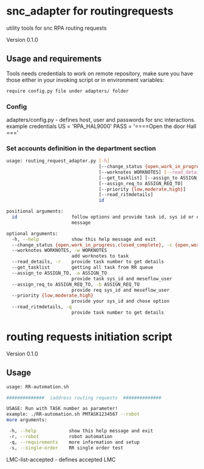 snc_adapter for routingrequests
===========

utility tools for snc RPA routing requests

Version 0.1.0

## Usage and requirements


Tools needs credentials to work on remote repository, make sure you have those either in your invoking script or in environment variables:
```bash
require config.py file under adapters/ folder


```
### Config

adapters/config.py - defines host, user and passwords for snc interactions.
example credentials
US = 'RPA_HAL9000'
PASS = '====Open the door Hall ==='

### Set accounts definition in the department section
```bash
usage: routing_request_adapter.py [-h]
                                  [--change_status {open,work_in_progress,closed_complete}]
                                  [--worknotes WORKNOTES] [--read_details]
                                  [--get_tasklist] [--assign_to ASSIGN_TO]
                                  [--assign_req_to ASSIGN_REQ_TO]
                                  [--priority {low,moderate,high}]
                                  [--read_ritmdetails]
                                  id

positional arguments:
  id                    follow options and provide task id, sys id or example
                        message

optional arguments:
  -h, --help            show this help message and exit
  --change_status {open,work_in_progress,closed_complete}, -c {open,work_in_progress,closed_complete}
  --worknotes WORKNOTES, -w WORKNOTES
                        add worknotes to task
  --read_details, -r    provide task number to get details
  --get_tasklist        getting all task from RR queue
  --assign_to ASSIGN_TO, -a ASSIGN_TO
                        provide task sys_id and meseflow_user
  --assign_req_to ASSIGN_REQ_TO, -b ASSIGN_REQ_TO
                        provide req sys_id and meseflow_user
  --priority {low,moderate,high}
                        provide your sys_id and chose option
  --read_ritmdetails, -q
                        provide task number to get details


```

routing requests initiation script
===========

Version 0.1.0

## Usage
```bash
usage: RR-automation.sh

##############  iaddress routing requests  ##############

USAGE: Run with TASK number as parameter!
example: ./RR-automation.sh PMTASK1234567 --robot
more arguments:

 -h, --help            show this help message and exit
 -r, --robot           robot automation
 -q, --requirements    more information and setup
 -s, --single-order    RR single order test


```

LMC-list-accepted - defines accepted LMC



